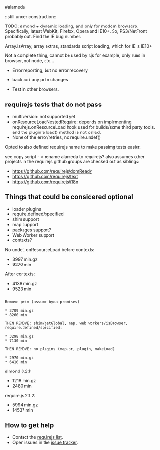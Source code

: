 #alameda

::still under construction::

TODO: almond + dynamic loading, and only for modern browsers. Specifically, latest WebKit, Firefox, Opera and IE10+. So, PS3/NetFront probably out. Find the IE bug number.

Array.isArray, array extras, standards script loading, which for IE is IE10+

Not a complete thing, cannot be used by r.js for example, only runs
in browser, not node, etc...

* Error reporting, but no error recovery

* backport any prim changes
* Test in other browsers.

## requirejs tests that do not pass

* multiversion: not supported yet
* onResourceLoadNestedRequire: depends on implementing requirejs.onResourceLoad
hook used for builds/some third party tools.
and the plugin's load() method is not called.
* None of the error/retries, no require.undef()

Opted to also defined requirejs name to make passimg tests easier.

see copy script - > rename alameda to requirejs?
also assumes other projects in the requirejs github groups are checked
out as siblings:

* https://github.com/requirejs/domReady
* https://github.com/requirejs/text
* https://github.com/requirejs/i18n

## Things that could be considered optional

* loader plugins
* require.defined/specified
* shim support
* map support
* packages support?
* Web Worker support
* contexts?

No undef, onResourceLoad before contexts:

* 3997 min.gz
* 9270 min

After contexts:

* 4138 min.gz
* 9523 min

~~~

Remove prim (assume byoa promises)

* 3709 min.gz
* 8260 min

THEN REMOVE: shim/getGlobal, map, web workers/isBrowser, require.defined/specified:

* 3298 min.gz
* 7130 min

THEN REMOVE: no plugins (map.pr, plugin, makeLoad)

* 2970 min.gz
* 6410 min

~~~

almond 0.2.1:

* 1218 min.gz
* 2480 min

require.js 2.1.2:

* 5994 min.gz
* 14537 min

## How to get help

* Contact the [requirejs list](https://groups.google.com/group/requirejs).
* Open issues in the [issue tracker](https://github.com/requirejs/alameda/issues).
